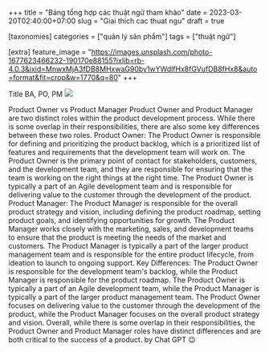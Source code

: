 +++
title = "Bảng tổng hợp các thuật ngữ tham khảo"
date = 2023-03-20T02:40:00+07:00
slug = "Giai thich cac thuat ngu"
draft = true

[taxonomies]
categories = ["quản lý sản phẩm"]
tags = ["thuật ngữ"]

[extra]
feature_image = "https://images.unsplash.com/photo-1677623466232-190170e88155?ixlib=rb-4.0.3&ixid=MnwxMjA3fDB8MHxwaG90by1wYWdlfHx8fGVufDB8fHx8&auto=format&fit=crop&w=1770&q=80"
+++

Title BA, PO, PM
![](./help/images/favicon.png)
<!-- more -->
Product Owner vs Product Manager
Product Owner and Product Manager are two distinct roles within the product development process. While there is some overlap in their responsibilities, there are also some key differences between these two roles.
Product Owner:
The Product Owner is responsible for defining and prioritizing the product backlog, which is a prioritized list of features and requirements that the development team will work on.
The Product Owner is the primary point of contact for stakeholders, customers, and the development team, and they are responsible for ensuring that the team is working on the right things at the right time.
The Product Owner is typically a part of an Agile development team and is responsible for delivering value to the customer through the development of the product.
Product Manager:
The Product Manager is responsible for the overall product strategy and vision, including defining the product roadmap, setting product goals, and identifying opportunities for growth.
The Product Manager works closely with the marketing, sales, and development teams to ensure that the product is meeting the needs of the market and customers.
The Product Manager is typically a part of the larger product management team and is responsible for the entire product lifecycle, from ideation to launch to ongoing support.
Key Differences:
The Product Owner is responsible for the development team's backlog, while the Product Manager is responsible for the product roadmap.
The Product Owner is typically a part of an Agile development team, while the Product Manager is typically a part of the larger product management team.
The Product Owner focuses on delivering value to the customer through the development of the product, while the Product Manager focuses on the overall product strategy and vision.
Overall, while there is some overlap in their responsibilities, the Product Owner and Product Manager roles have distinct differences and are both critical to the success of a product.
by Chat GPT 😉